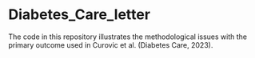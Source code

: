 # Diabetes_Care_letter
The code in this repository illustrates the methodological issues with the primary outcome used in Curovic et al. (Diabetes Care, 2023). 
